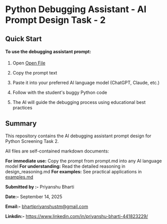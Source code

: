 # Python Debugging Assistant - AI Prompt Design Task - 2
 

## Quick Start

#### To use the debugging assistant prompt:

1. Open [Open File](https://github.com/Priyanshubhartistm/FOOSSEE-Screening_Task/blob/master/3.Prompt.md.py)



2. Copy the prompt text

3. Paste it into your preferred AI language model (ChatGPT, Claude, etc.)

4. Follow with the student's buggy Python code

5. The AI will guide the debugging process using educational best practices

## Summary

This repository contains the AI debugging assistant prompt design for Python Screening Task 2. 

All files are self-contained markdown documents:

**For immediate use:**  Copy the prompt from prompt.md into any AI language model
**For understanding:**  Read the detailed reasoning in design_reasoning.md
**For examples:**  See practical applications in [examples.md](https://github.com/Priyanshubhartistm/FOOSSEE-Screening_Task/blob/master/1.example.md)

**Submitted by :-** 
Priyanshu Bharti

**Date:-** 
September 14, 2025

**Email:-** 
bhartipriyanshustm@gmail.com

**Linkdin:-** 
https://www.linkedin.com/in/priyanshu-bharti-441823229/
